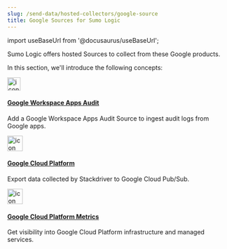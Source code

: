 ```yaml
---
slug: /send-data/hosted-collectors/google-source
title: Google Sources for Sumo Logic
---
```


import useBaseUrl from '@docusaurus/useBaseUrl';

Sumo Logic offers hosted Sources to collect from these Google products.

In this section, we'll introduce the following concepts:

<div className="box-wrapper" >
<div className="box smallbox card">
  <div className="container">
  <a href="/docs/send-data/hosted-collectors/google-source/g-suite-apps-audit-source"><img src={useBaseUrl('img/send-data/google-workspace-audit.png')} alt="icon" width="30"/><h4>Google Workspace Apps Audit</h4></a>
  <p>Add a Google Workspace Apps Audit Source to ingest audit logs from Google apps.</p>
  </div>
</div>
<div className="box smallbox card">
  <div className="container">
  <a href="/docs/send-data/hosted-collectors/google-source/google-cloud-platform-source"><img src={useBaseUrl('img/send-data/gcp-icon.png')} alt="icon" width="35"/><h4>Google Cloud Platform</h4></a>
  <p>Export data collected by Stackdriver to Google Cloud Pub/Sub.</p>
  </div>
</div>
<div className="box smallbox card">
  <div className="container">
  <a href="/docs/send-data/hosted-collectors/google-source/gcp-metrics-source"><img src={useBaseUrl('img/send-data/gcp-icon.png')} alt="icon" width="35"/><h4>Google Cloud Platform Metrics</h4></a>
  <p>Get visibility into Google Cloud Platform infrastructure and managed services.</p>
  </div>
</div>
</div>
